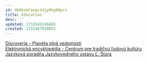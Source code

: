 ```yaml
---
id: 4b6kzmfavgc1djp9tg98prv
title: Education
desc: ''
updated: 1732645246665
created: 1732467938053
---
```

<!-- cspell:ignore 4b6kzmfavgc1djp9tg98prv -->
<!-- cSpell:words Discoveria -->

[Discoveria – Planéta plná vedomostí](https://discoveria.org/)  
[Elektronická encyklopédia - Centrum pre tradičnú ľudovú kultúru](https://www.ludovakultura.sk/encyklopedia/)  
[Jazyková poradňa Jazykovedného ústavu Ľ. Štúra](https://jazykovaporadna.sme.sk/)  
